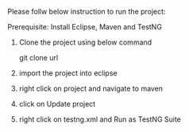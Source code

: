 
Please follw below instruction to run the project:

Prerequisite:
Install Eclipse, Maven and TestNG

1. Clone the project using below command
   
 	git clone url

2. import the project into eclipse

3. right click on project and navigate to maven

4. click on Update project

5. right click on testng.xml and Run as TestNG Suite
